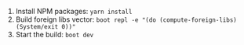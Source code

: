 1. Install NPM packages: `yarn install`
2. Build foreign libs vector: `boot repl -e "(do (compute-foreign-libs) (System/exit 0))"`
3. Start the build: `boot dev`
